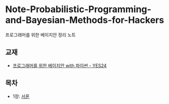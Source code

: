 # Note-Probabilistic-Programming-and-Bayesian-Methods-for-Hackers
프로그래머를 위한 베이지안 정리 노트

## 교재

- [프로그래머를 위한 베이지안 with 파이썬 - YES24](http://www.yes24.com/Product/Goods/57237963)

## 목차

- 1장: [서론](http://nbviewer.jupyter.org/urls/raw.github.com/LOPES-HUFS/Note-Probabilistic-Programming-and-Bayesian-Methods-for-Hackers/blob/master/Chapter_1_Introduction_to_Bayesian_Methods.ipynb)

